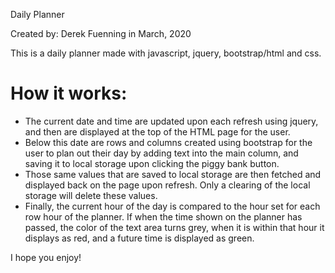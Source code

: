 Daily Planner

Created by: Derek Fuenning in March, 2020

This is a daily planner made with javascript, jquery, bootstrap/html and css.

# How it works:

- The current date and time are updated upon each refresh using jquery, and then are displayed at the top of the HTML page for the user. 
- Below this date are rows and columns created using bootstrap for the user to plan out their day by adding text into the main column, and saving it to local storage upon clicking the piggy bank button.
- Those same values that are saved to local storage are then fetched and displayed back on the page upon refresh. Only a clearing of the local storage will delete these values. 
- Finally, the current hour of the day is compared to the hour set for each row hour of the planner. If when the time shown on the planner has passed, the color of the text area turns grey, when it is within that hour it displays as red, and a future time is displayed as green. 

I hope you enjoy!


